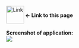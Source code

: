 
[<img align="left" alt="Link" width="48px" src="https://user-images.githubusercontent.com/61249196/97801736-15d91e00-1c3f-11eb-9340-de2518e4bfdf.png" />][Link]
 <br><b><- Link to this page</b>
 
 <br>
<b>Screenshot of application: </b><br>
<img src="https://user-images.githubusercontent.com/61249196/97347663-63473b00-188d-11eb-9554-5312de3cd123.png">



[Link]: https://listingpictures.netlify.app/
